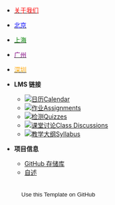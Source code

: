 - [<span style="color:red;">关于我们</span>](course-welcome)
- [<span style="color:blue;">北京</span>](module-01)
- [<span style="color:green;">上海</span>](module-02)
- [<span style="color:purple;">广州</span>](module-03)
- [<span style="color:orange;">深圳</span>](module-04)

- **LMS 链接**
  - [![日历](https://icongr.am/fontawesome/calendar.svg?size=16&color=808080)Calendar](https://canvas.sfu.ca/courses/44038/calendar)
  - [![作业](https://icongr.am/fontawesome/pencil.svg?size=16&color=808080)Assignments](https://canvas.sfu.ca/courses/44038/assignments )
  - [![检测](https://icongr.am/fontawesome/check-circle.svg?size=16&color=808080)Quizzes](https://canvas.sfu.ca/courses/44038/quizzes)
  - [![课堂讨论](https://icongr.am/fontawesome/comments-o.svg?size=16&color=808080)Class Discussions](https://canvas.sfu.ca/courses/44038/discussion_topics)
  - [![教学大纲](https://icongr.am/fontawesome/list.svg?size=16&color=808080)Syllabus](https://canvas.sfu.ca/courses/44038/assignments/syllabus)
- **项目信息**
  - [GitHub 存储库](https://github.com/hibbitts-design/docsify-open-course-starter-kit/)
  - [自述](https://github.com/hibbitts-design/docsify-open-course-starter-kit/blob/main/README.md)

<form action="https://github.com/hibbitts-design/docsify-open-course-starter-kit/generate" target="_blank">
  <input type="submit" value="Use this Template on GitHub" style="cursor: pointer;margin-top:12px;padding:8px;background-color:var(--base-background-color);border:1px solid var(--link-color);border-radius:.25rem;color:var(--link-color);display:inline-block;text-align:center;text-decoration:none;width:250px;-webkit-text-size-adjust:none;mso-hide:all;" />
</form>

